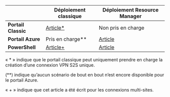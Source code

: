 | | **Déploiement classique** | **Déploiement Resource Manager** |
|----------------------------------------|--------------|----------------------|
| **Portail Classic** |[Article*](../articles/vpn-gateway/vpn-gateway-site-to-site-create.md) | Non pris en charge |
| **Portail Azure** | Pris en charge** | [Article](vpn-gateway-howto-site-to-site-resource-manager-portal.md)|
| **PowerShell** |[Article+](..articles/vpn-gateway/vpn-gateway-multi-site.md) | [Article](..articles/vpn-gateway/vpn-gateway-create-site-to-site-rm-powershell.md)| 

« * » indique que le portail classique peut uniquement prendre en charge la création d’une connexion VPN S2S unique.

(**) indique qu’aucun scénario de bout en bout n’est encore disponible pour le portail Azure.

« + » indique que cet article a été écrit pour les connexions multi-sites.

<!---HONumber=AcomDC_0921_2016-->